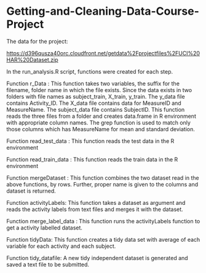 # Getting-and-Cleaning-Data-Course-Project
The data for the project:

https://d396qusza40orc.cloudfront.net/getdata%2Fprojectfiles%2FUCI%20HAR%20Dataset.zip

In the run_analysis.R script, functions were created for each step.

Function r_Data :
This function takes two variables, the suffix for the filename, folder name in which the file exists.
Since the data exists in two folders with file names as subject_train, X_train, y_train. 
The y_data file contains Activity_ID. The X_data file contains data for MeasureID and MeasureName.
The subject_data file contains SubjectID.
This function reads the three files from a folder and creates data.frame in R environment with appropriate column names.
The grep function is used to match only those columns which has MeasureName for mean and standard deviation.

Function read_test_data :
This function reads the test data in the R environment

Function read_train_data :
This function reads the train data in the R environment

Function mergeDataset :
This function combines the two dataset read in the above functions, by rows. Further, proper name is given to the columns and dataset is returned.

Function activityLabels:
This function takes a dataset as argument and reads the activity labels from text files and merges it with the dataset.

Function merge_label_data :
This function runs the activityLabels function to get a activity labelled dataset.

Function tidyData:
This function creates a tidy data set with average of each variable for each activity and each subject.

Function tidy_datafile:
A new tidy independent dataset is generated and saved a text file to be submitted.
